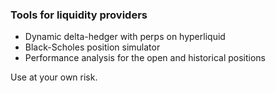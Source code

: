 ### Tools for liquidity providers

- Dynamic delta-hedger with perps on hyperliquid
- Black-Scholes position simulator
- Performance analysis for the open and historical positions

Use at your own risk.
